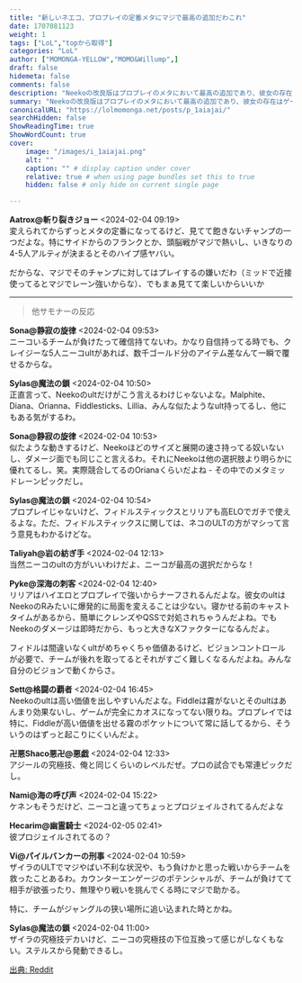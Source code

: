 ```yaml
---
title: "新しいネエコ、プロプレイの定番メタにマジで最高の追加だわこれ"
date: 1707081123
weight: 1
tags: ["LoL","topから取得"]
categories: "LoL"
author: ["MOMONGA-YELLOW","MOMO&Willump",]
draft: false
hidemeta: false 
comments: false
description: "Neekoの改良版はプロプレイのメタにおいて最高の追加であり、彼女の存在はゲームに大きな影響を与える。"
summary: "Neekoの改良版はプロプレイのメタにおいて最高の追加であり、彼女の存在はゲームに大きな影響を与える。"
canonicalURL: "https://lolmomonga.net/posts/p_1aiajai/"
searchHidden: false
ShowReadingTime: true
ShowWordCount: true
cover:
    image: "/images/i_1aiajai.png"
    alt: ""
    caption: "" # display caption under cover
    relative: true # when using page bundles set this to true
    hidden: false # only hide on current single page

---
```

**Aatrox@斬り裂きジョー** <2024-02-04 09:19>  
変えられてからずっとメタの定番になってるけど、見てて飽きないチャンプの一つだよな。特にサイドからのフランクとか、頭脳戦がマジで熱いし、いきなりの4-5人アルティが決まるとそのハイプ感ヤバい。

だからな、マジでそのチャンプに対してはプレイするの嫌いだわ（ミッドで近接使ってるとマジでレーン強いからな）、でもまぁ見てて楽しいからいいか  

---

> 他サモナーの反応  

**Sona@静寂の旋律** <2024-02-04 09:53>  
ニーコいるチームが負けたって確信持てないわ。かなり自信持ってる時でも、クレイジーな5人ニーコultがあれば、数千ゴールド分のアイテム差なんて一瞬で覆せるからな。

**Sylas@魔法の鎖** <2024-02-04 10:50>  
正直言って、Neekoのultだけがこう言えるわけじゃないよな。Malphite、Diana、Orianna、Fiddlesticks、Lillia、みんな似たようなult持ってるし、他にもある気がするわ。

**Sona@静寂の旋律** <2024-02-04 10:53>  
似たような動きするけど、Neekoほどのサイズと展開の速さ持ってる奴いないし、ダメージ面でも同じこと言えるわ。それにNeekoは他の選択肢より明らかに優れてるし、笑。実際競合してるのOrianaくらいだよね - その中でのメタミッドレーンピックだし。

**Sylas@魔法の鎖** <2024-02-04 10:54>  
プロプレイじゃないけど、フィドルスティックスとリリアも高ELOでガチで使えるよな。ただ、フィドルスティックスに関しては、ネコのULTの方がマシって言う意見もわかるけどな。

**Taliyah@岩の紡ぎ手** <2024-02-04 12:13>  
当然ニーコのultの方がいいわけだよ、ニーコが最高の選択だからな！

**Pyke@深海の刺客** <2024-02-04 12:40>  
リリアはハイエロとプロプレイで強いからナーフされるんだよな。彼女のultはNeekoのRみたいに爆発的に局面を変えることは少ない。寝かせる前のキャストタイムがあるから、簡単にクレンズやQSSで対処されちゃうんだよね。でもNeekoのダメージは即時だから、もっと大きなXファクターになるんだよ。

フィドルは間違いなくultがめちゃくちゃ価値あるけど、ビジョンコントロールが必要で、チームが後れを取ってるとそれがすごく難しくなるんだよね。みんな自分のビジョンで動くからさ。

**Sett@格闘の覇者** <2024-02-04 16:45>  
Neekoのultは高い価値を出しやすいんだよな。Fiddleは霧がないとそのultはあんまり効果ないし、ゲームが完全にカオスになってない限りね。プロプレイでは特に、Fiddleが高い価値を出せる霧のポケットについて常に話してるから、そういうのはずっと起こりにくいんだよ。

**卍悪Shaco悪卍@悪戯** <2024-02-04 12:33>  
アジールの究極技、俺と同じくらいのレベルだぜ。プロの試合でも常連ピックだし。

**Nami@海の呼び声** <2024-02-04 15:22>  
ケネンもそうだけど、ニーコと違ってちょっとプロジェイルされてるんだよな

**Hecarim@幽霊騎士** <2024-02-05 02:41>  
彼プロジェイルされてるの？

**Vi@パイルバンカーの刑事** <2024-02-04 10:59>  
ザイラのULTでマジやばい不利な状況や、もう負けかと思った戦いからチームを救ったことあるわ。カウンターエンゲージのポテンシャルが、チームが負けてて相手が欲張ったり、無理やり戦いを挑んでくる時にマジで助かる。

特に、チームがジャングルの狭い場所に追い込まれた時とかね。

**Sylas@魔法の鎖** <2024-02-04 11:00>  
ザイラの究極技デカいけど、ニーコの究極技の下位互換って感じがしなくもない。ステルスから発動できるし。




[出典: Reddit](https://www.reddit.com//r/leagueoflegends/comments/1aiajai/the_new_neeko_is_one_of_the_best_additions_to_the/)
